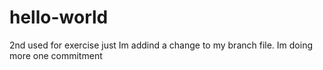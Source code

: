 # hello-world
2nd used for exercise just
Im addind a change to my branch file.
Im doing more one commitment
